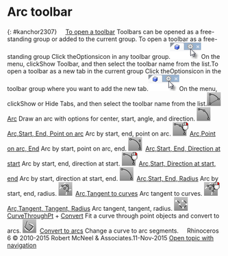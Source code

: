 ---
---


# Arc toolbar
{: #kanchor2307}
 [![images/transparent.gif](images/transparent.gif)To open a toolbar](javascript:void(0);) Toolbars can be opened as a free-standing group or added to the current group.
To open a toolbar as a free-standing group
Click theOptionsicon in any toolbar group.![images/toolbar-howtoopen.png](images/toolbar-howtoopen.png)On the menu, clickShow Toolbar, and then select the toolbar name from the list.To open a toolbar as a new tab in the current group
Click theOptionsicon in the toolbar group where you want to add the new tab.![images/toolbar-howtoopen.png](images/toolbar-howtoopen.png)On the menu, clickShow or Hide Tabs, and then select the toolbar name from the list.![images/arc.png](images/arc.png) [Arc](arc.html) 
Draw an arc with options for center, start, angle, and direction.
![images/arc-sep.png](images/arc-sep.png) [Arc,Start, End, Point on arc](arc.html) 
Arc by start, end, point on arc.
![images/arc-spe.png](images/arc-spe.png) [Arc,Point on arc, End](arc.html) 
Arc by start, point on arc, end.
![images/arc-sed.png](images/arc-sed.png) [Arc,Start, End, Direction at start](arc.html) 
Arc by start, end, direction at start.
![images/arc-sde.png](images/arc-sde.png) [Arc,Start, Direction at start, end](arc.html) 
Arc by start, direction at start, end.
![images/arc-ser.png](images/arc-ser.png) [Arc,Start, End, Radius](arc.html) 
Arc by start, end, radius.
![images/arc-tan.png](images/arc-tan.png) [Arc,Tangent to curves](arc.html) 
Arc tangent to curves.
![images/arc-ttr.png](images/arc-ttr.png) [Arc,Tangent, Tangent, Radius](arc.html) 
Arc tangent, tangent, radius.
![images/arc-throughpoints.png](images/arc-throughpoints.png) [CurveThroughPt](curvethroughpt.html) + [Convert](convert.html#arcs) 
Fit a curve through point objects and convert to arcs.
![images/convert-arcs.png](images/convert-arcs.png) [Convert to arcs](convert.html#arcs) 
Change a curve to arc segments.
&#160;
&#160;
Rhinoceros 6 © 2010-2015 Robert McNeel &amp; Associates.11-Nov-2015
 [Open topic with navigation](arc-toolbar.html) 

